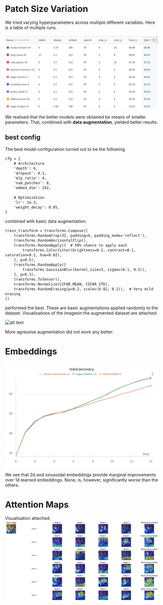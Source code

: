 # Patch Size Variation

We tried varying hyperparameters across multiple different variables. Here is a table of multiple runs. 

![alt text](image.png)

We realised that the better models were obtained be means of smaller parameters. That, combined with **data augmentation**, yielded better results. 

## best config

The best model configuration turned out to be the following. 

```
cfg = {
    # Architecture
    'depth': 6,
    'dropout': 0.1,          
    'mlp_ratio': 4,
    'num_patches': 8,        
    'embed_dim': 192,        

    # Optimization
    'lr': 1e-3,              
    'weight_decay': 0.05,    
}
```

combined with basic data augmentation:

```
train_transform = transforms.Compose([
    transforms.RandomCrop(32, padding=4, padding_mode='reflect'),
    transforms.RandomHorizontalFlip(),
    transforms.RandomApply([  # 50% chance to apply each
        transforms.ColorJitter(brightness=0.1, contrast=0.1, saturation=0.1, hue=0.02),
    ], p=0.5),
    transforms.RandomApply([
        transforms.GaussianBlur(kernel_size=3, sigma=(0.1, 0.5)),
    ], p=0.3),
    transforms.ToTensor(),
    transforms.Normalize(CIFAR_MEAN, CIFAR_STD),
    transforms.RandomErasing(p=0.2, scale=(0.02, 0.1)),  # Very mild erasing
])
```

performed the best. These are basic augmentations applied randomly to the dataset. Visualisations of the imagesin the augmented dataset are attached:

![alt text](image-1.png)

More agressive augmentation did not work any better. 

# Embeddings 

![alt text](pos_enc.png)

We see that 2d and sinusoidal embeddings provide marginal improvements over 1d learned embeddings. None, is, however, significantly worse than the others. 


# Attention Maps
Visualisation attached:
![alt text](image-2.png)


